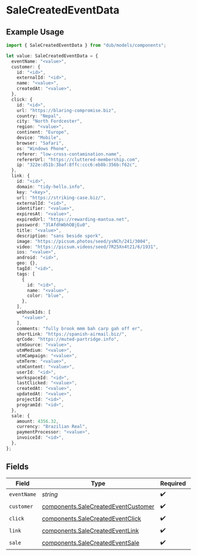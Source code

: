 # SaleCreatedEventData

## Example Usage

```typescript
import { SaleCreatedEventData } from "dub/models/components";

let value: SaleCreatedEventData = {
  eventName: "<value>",
  customer: {
    id: "<id>",
    externalId: "<id>",
    name: "<value>",
    createdAt: "<value>",
  },
  click: {
    id: "<id>",
    url: "https://blaring-compromise.biz",
    country: "Nepal",
    city: "North Fordcester",
    region: "<value>",
    continent: "Europe",
    device: "Mobile",
    browser: "Safari",
    os: "Windows Phone",
    referer: "low-cross-contamination.name",
    refererUrl: "https://cluttered-membership.com",
    ip: "322e:d51b:3baf:8ffc:ccc6:eb8b:356b:f62c",
  },
  link: {
    id: "<id>",
    domain: "tidy-hello.info",
    key: "<key>",
    url: "https://striking-case.biz/",
    externalId: "<id>",
    identifier: "<value>",
    expiresAt: "<value>",
    expiredUrl: "https://rewarding-mantua.net",
    password: "3lAfdhWbhOBjEu0",
    title: "<value>",
    description: "sans beside spork",
    image: "https://picsum.photos/seed/ysNCh/241/3004",
    video: "https://picsum.videos/seed/7R25Xn4t21/6/1931",
    ios: "<value>",
    android: "<id>",
    geo: {},
    tagId: "<id>",
    tags: [
      {
        id: "<id>",
        name: "<value>",
        color: "blue",
      },
    ],
    webhookIds: [
      "<value>",
    ],
    comments: "fully brook mmm bah carp gah off er",
    shortLink: "https://spanish-airmail.biz/",
    qrCode: "https://muted-partridge.info",
    utmSource: "<value>",
    utmMedium: "<value>",
    utmCampaign: "<value>",
    utmTerm: "<value>",
    utmContent: "<value>",
    userId: "<id>",
    workspaceId: "<id>",
    lastClicked: "<value>",
    createdAt: "<value>",
    updatedAt: "<value>",
    projectId: "<id>",
    programId: "<id>",
  },
  sale: {
    amount: 4356.32,
    currency: "Brazilian Real",
    paymentProcessor: "<value>",
    invoiceId: "<id>",
  },
};
```

## Fields

| Field                                                                                      | Type                                                                                       | Required                                                                                   | Description                                                                                |
| ------------------------------------------------------------------------------------------ | ------------------------------------------------------------------------------------------ | ------------------------------------------------------------------------------------------ | ------------------------------------------------------------------------------------------ |
| `eventName`                                                                                | *string*                                                                                   | :heavy_check_mark:                                                                         | N/A                                                                                        |
| `customer`                                                                                 | [components.SaleCreatedEventCustomer](../../models/components/salecreatedeventcustomer.md) | :heavy_check_mark:                                                                         | N/A                                                                                        |
| `click`                                                                                    | [components.SaleCreatedEventClick](../../models/components/salecreatedeventclick.md)       | :heavy_check_mark:                                                                         | N/A                                                                                        |
| `link`                                                                                     | [components.SaleCreatedEventLink](../../models/components/salecreatedeventlink.md)         | :heavy_check_mark:                                                                         | N/A                                                                                        |
| `sale`                                                                                     | [components.SaleCreatedEventSale](../../models/components/salecreatedeventsale.md)         | :heavy_check_mark:                                                                         | N/A                                                                                        |